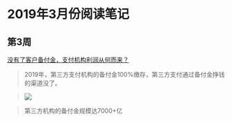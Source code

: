 # 2019年3月份阅读笔记

## 第3周

[没有了客户备付金，支付机构利润从何而来？](https://zhuanlan.zhihu.com/p/51532260?utm_source=wechat_session&utm_medium=social&utm_oi=685392133687611392)

>2019年，第三方支付机构的备付金100%缴存，第三方支付通过备付金挣钱的渠道没了。

>![](https://pic3.zhimg.com/80/v2-cb1452ccc973fc02155fc2827bff5e22_hd.jpg)

>第三方机构的备付金规模达7000+亿
